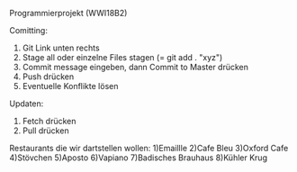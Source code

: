 Programmierprojekt (WWI18B2)

Comitting:

1) Git Link unten rechts
2) Stage all oder einzelne Files stagen (= git add . "xyz")
3) Commit message eingeben, dann Commit to Master drücken
4) Push drücken
5) Eventuelle Konflikte lösen

Updaten:
1) Fetch drücken
2) Pull drücken

Restaurants die wir dartstellen wollen:
1)Emaillle
2)Cafe Bleu
3)Oxford Cafe
4)Stövchen
5)Aposto
6)Vapiano
7)Badisches Brauhaus
8)Kühler Krug
